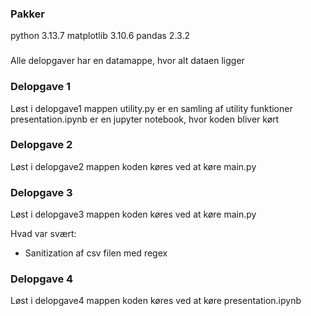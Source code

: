 ### Pakker
python 3.13.7
matplotlib 3.10.6
pandas 2.3.2

###
Alle delopgaver har en datamappe, hvor alt dataen ligger



### Delopgave 1
Løst i delopgave1 mappen
utility.py er en samling af utility funktioner
presentation.ipynb er en jupyter notebook, hvor koden bliver kørt


### Delopgave 2
Løst i delopgave2 mappen
koden køres ved at køre main.py


### Delopgave 3
Løst i delopgave3 mappen
koden køres ved at køre main.py

Hvad var svært:
- Sanitization af csv filen med regex


### Delopgave 4

Løst i delopgave4 mappen
koden køres ved at køre presentation.ipynb